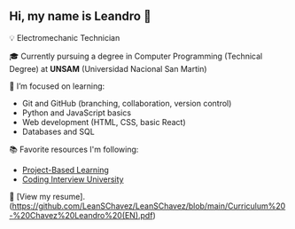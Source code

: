 ## Hi, my name is Leandro 🧤
 
💡 Electromechanic Technician

🎓 Currently pursuing a degree in Computer Programming (Technical Degree) at **UNSAM** (Universidad Nacional San Martin)

🧠 I’m focused on learning:
- Git and GitHub (branching, collaboration, version control)
- Python and JavaScript basics
- Web development (HTML, CSS, basic React)
- Databases and SQL

📚 Favorite resources I'm following:
- [Project-Based Learning](https://github.com/practical-tutorials/project-based-learning)
- [Coding Interview University](https://github.com/jwasham/coding-interview-university)

📄 [View my resume].(https://github.com/LeanSChavez/LeanSChavez/blob/main/Curriculum%20-%20Chavez%20Leandro%20(EN).pdf)
